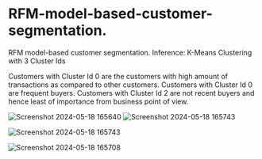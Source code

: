 # RFM-model-based-customer-segmentation.
RFM model-based customer segmentation.
Inference:
K-Means Clustering with 3 Cluster Ids

Customers with Cluster Id 0 are the customers with high amount of transactions as compared to other customers.
Customers with Cluster Id 0 are frequent buyers.
Customers with Cluster Id 2 are not recent buyers and hence least of importance from business point of view.


![Screenshot 2024-05-18 165640](https://github.com/shubhankarPrakashNath/RFM-model-based-customer-segmentation./assets/168228343/7c378873-8695-453a-9df9-998e6d55dd83)
![Screenshot 2024-05-18 165743](https://github.com/shubhankarPrakashNath/RFM-model-based-customer-segmentation./assets/168228343/b1dfc959-f5bc-4fd3-b311-c0b13e552c1b)

![Screenshot 2024-05-18 165743](https://github.com/shubhankarPrakashNath/RFM-model-based-customer-segmentation./assets/168228343/5b5987b2-06de-4686-97f0-f03eef19a848)

![Screenshot 2024-05-18 165708](https://github.com/shubhankarPrakashNath/RFM-model-based-customer-segmentation./assets/168228343/ce105aad-a6b5-4250-a227-c5637019cc9f)

